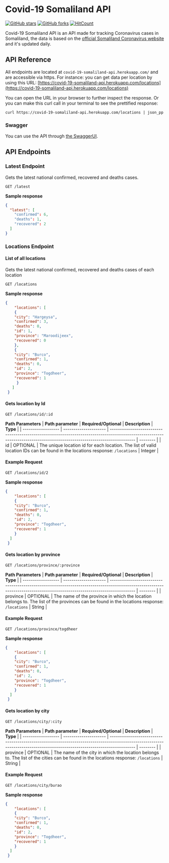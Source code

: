 # Covid-19 Somaliland API
[![GitHub stars](https://img.shields.io/github/stars/Abdirahiim/covid-19-somaliland-api)](https://github.com/Abdirahiim/covid-19-somaliland-api/stargazers)
[![GitHub forks](https://img.shields.io/github/forks/Abdirahiim/covid-19-somaliland-api)](https://github.com/Abdirahiim/covid-19-somaliland-api/network/members)
[![HitCount](http://hits.dwyl.com/Abdirahiim/covid-19-somaliland-api.svg)](http://hits.dwyl.com/Abdirahiim/covid-19-somaliland-api)

Covid-19 Somaliland API is an API made for tracking Coronavirus cases in Somaliland, the data is based on the [official Somaliland Coronavirus website](https:/somalilandcoronavirus.com)  and it's updated daily.

## API Reference

All endpoints are located at ``covid-19-somaliland-api.herokuapp.com/`` and are accessible via https. For instance: you can get data per location by using this URL:
[https://covid-19-somaliland-api.herokuapp.com/locations](https://covid-19-somaliland-api.herokuapp.com/locations)

You can open the URL in your browser to further inspect the response. Or you can make this curl call in your terminal to see the prettified response:

```
curl https://covid-19-somaliland-api.herokuapp.com/locations | json_pp
```

### Swagger

You can use the API through [the SwaggerUI](https://covid-19-somaliland-api.herokuapp.com).

## API Endpoints

### Latest Endpoint

Gets the latest national confirmed, recovered and deaths cases.

```http
GET /latest
```

__Sample response__
```json
{
  "latest": [
    "confirmed": 6,
    "deaths": 1,
    "recovered": 2
  ]
}
```

### Locations Endpoint

#### List of all locations

Gets the latest national confirmed, recovered and deaths cases of each location

```http
GET /locations
```

__Sample response__
```json
{
    "locations": [
    {
    "city": "Hargeysa",
    "confirmed": 3,
    "deaths": 0,
    "id": 1,
    "province": "Maroodijeex",
    "recovered": 0
    },
    {
    "city": "Burco",
    "confirmed": 1,
    "deaths": 0,
    "id": 2,
    "province": "Togdheer",
    "recovered": 1
     }
   ]
 }
```

#### Gets location by Id

```http
GET /locations/id/:id
```
__Path Parameters__
| __Path parameter__ | __Required/Optional__ | __Description__                                                                                                                                                          | __Type__ |
| ------------------ | --------------------- | ------------------------------------------------------------------------------------------------------------------------------------------------------------------------ | -------- |
| id                 | OPTIONAL              | The unique location id for each location. The list of valid location IDs can be found in the locations response: ``/locations`` | Integer  |

#### Example Request
```http
GET /locations/id/2
```

__Sample response__
```json
{
    "locations": [
    {
    "city": "Burco",
    "confirmed": 1,
    "deaths": 0,
    "id": 2,
    "province": "Togdheer",
    "recovered": 1
    }
  ]
 }
```

#### Gets location by province

```http
GET /locations/province/:province
```
__Path Parameters__
| __Path parameter__ | __Required/Optional__ | __Description__                                                                                                                                                          | __Type__ |
| ------------------ | --------------------- | ------------------------------------------------------------------------------------------------------------------------------------------------------------------------ | -------- |
| province                 | OPTIONAL              | The name of the province in which the location belongs to. The list of the provinces can be found in the locations response: ``/locations`` | String  |

#### Example Request
```http
GET /locations/province/togdheer
```

__Sample response__
```json
{
    "locations": [
    {
    "city": "Burco",
    "confirmed": 1,
    "deaths": 0,
    "id": 2,
    "province": "Togdheer",
    "recovered": 1
    }
  ]
 }
```

#### Gets location by city

```http
GET /locations/city/:city
```
__Path Parameters__
| __Path parameter__ | __Required/Optional__ | __Description__                                                                                                                                                          | __Type__ |
| ------------------ | --------------------- | ------------------------------------------------------------------------------------------------------------------------------------------------------------------------ | -------- |
| province                 | OPTIONAL              | The name of the city in which the location belongs to. The list of the cities can be found in the locations response: ``/locations`` | String  |

#### Example Request
```http
GET /locations/city/burao
```

__Sample response__
```json
{
    "locations": [
    {
    "city": "Burco",
    "confirmed": 1,
    "deaths": 0,
    "id": 2,
    "province": "Togdheer",
    "recovered": 1
    }
  ]
 }
```
